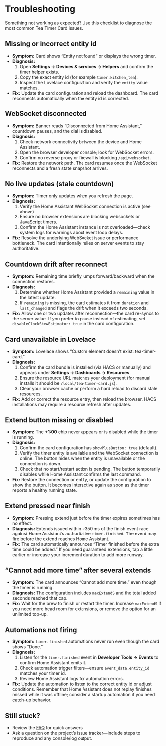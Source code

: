 # Troubleshooting

Something not working as expected? Use this checklist to diagnose the most common Tea Timer Card
issues.

## Missing or incorrect entity id

- **Symptom:** Card shows “Entity not found” or displays the wrong timer.
- **Diagnosis:**
  1. Open **Settings → Devices & services → Helpers** and confirm the timer helper exists.
  2. Copy the exact entity id (for example `timer.kitchen_tea`).
  3. Inspect the Lovelace configuration and verify the `entity` value matches.
- **Fix:** Update the card configuration and reload the dashboard. The card reconnects automatically
  when the entity id is corrected.

## WebSocket disconnected

- **Symptom:** Banner reads “Disconnected from Home Assistant,” countdown pauses, and the dial is
  disabled.
- **Diagnosis:**
  1. Check network connectivity between the device and Home Assistant.
  2. Open the browser developer console; look for WebSocket errors.
  3. Confirm no reverse proxy or firewall is blocking `/api/websocket`.
- **Fix:** Restore the network path. The card resumes once the WebSocket reconnects and a fresh state
  snapshot arrives.

## No live updates (stale countdown)

- **Symptom:** Timer only updates when you refresh the page.
- **Diagnosis:**
  1. Verify the Home Assistant WebSocket connection is active (see above).
  2. Ensure no browser extensions are blocking websockets or JavaScript timers.
  3. Confirm the Home Assistant instance is not overloaded—check system logs for warnings about event
     loop delays.
- **Fix:** Resolve the underlying WebSocket issue or performance bottleneck. The card intentionally
  relies on server events to stay authoritative.

## Countdown drift after reconnect

- **Symptom:** Remaining time briefly jumps forward/backward when the connection restores.
- **Diagnosis:**
  1. Determine whether Home Assistant provided a `remaining` value in the latest update.
  2. If `remaining` is missing, the card estimates it from `duration` and `last_changed` and flags the
     drift when it exceeds two seconds.
- **Fix:** Allow one or two updates after reconnection—the card re-syncs to the server value. If you
  prefer to pause instead of estimating, set `disableClockSkewEstimator: true` in the card
  configuration.

## Card unavailable in Lovelace

- **Symptom:** Lovelace shows “Custom element doesn’t exist: tea-timer-card.”
- **Diagnosis:**
  1. Confirm the card bundle is installed (via HACS or manually) and appears under **Settings →
     Dashboards → Resources**.
  2. Ensure the resource URL matches your deployment (for manual installs it should be
     `/local/tea-timer-card.js`).
  3. Clear your browser cache or perform a hard reload to discard stale resources.
- **Fix:** Add or correct the resource entry, then reload the browser. HACS installations may require a
  resource refresh after updates.

## Extend button missing or disabled

- **Symptom:** The **+1:00** chip never appears or is disabled while the timer is running.
- **Diagnosis:**
  1. Confirm the card configuration has `showPlusButton: true` (default).
  2. Verify the timer entity is available and the WebSocket connection is online. The button hides when
     the entity is unavailable or the connection is down.
  3. Check that no start/restart action is pending. The button temporarily disables while Home
     Assistant confirms the last command.
- **Fix:** Restore the connection or entity, or update the configuration to show the button. It becomes
  interactive again as soon as the timer reports a healthy running state.

## Extend pressed near finish

- **Symptom:** Pressing extend just before the timer expires sometimes has no effect.
- **Diagnosis:** Extends issued within ~350 ms of the finish event race against Home Assistant’s
  authoritative `timer.finished`. The event may fire before the extend reaches Home Assistant.
- **Fix:** The card automatically announces “Timer finished before the extra time could be added.” If
  you need guaranteed extensions, tap a little earlier or increase your increment duration to add more
  runway.

## “Cannot add more time” after several extends

- **Symptom:** The card announces “Cannot add more time.” even though the timer is running.
- **Diagnosis:** The configuration includes `maxExtendS` and the total added seconds reached that cap.
- **Fix:** Wait for the brew to finish or restart the timer. Increase `maxExtendS` if you need more head
  room for extensions, or remove the option for an unlimited top-up.

## Automations not firing

- **Symptom:** `timer.finished` automations never run even though the card shows “Done.”
- **Diagnosis:**
  1. Listen for the `timer.finished` event in **Developer Tools → Events** to confirm Home Assistant
     emits it.
  2. Check automation trigger filters—ensure `event_data.entity_id` matches your timer id.
  3. Review Home Assistant logs for automation errors.
- **Fix:** Update the automation to listen to the correct entity id or adjust conditions. Remember that
  Home Assistant does not replay finishes missed while it was offline; consider a startup automation
  if you need catch-up behavior.

## Still stuck?

- Review the [FAQ](faq.md) for quick answers.
- Ask a question on the project’s issue tracker—include steps to reproduce and any console/log output.
